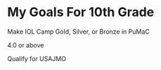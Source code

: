 # My Goals For 10th Grade
Make IOL Camp
Gold, Silver, or Bronze in PuMaC

4.0 or above

Qualify for USAJMO


